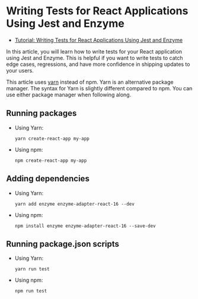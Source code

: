 # Writing Tests for React Applications Using Jest and Enzyme

* [Tutorial: Writing Tests for React Applications Using Jest and Enzyme](https://css-tricks.com/writing-tests-for-react-applications-using-jest-and-enzyme/)

In this article, you will learn how to write tests for your React application using Jest and Enzyme. This is helpful if you want to write tests to catch edge cases, regressions, and have more confidence in shipping updates to your users.

This article uses [yarn](https://yarnpkg.com/) instead of npm. Yarn is an alternative package manager. The syntax for Yarn is slightly different compared to npm. You can use either package manager when following along.

## Running packages
* Using Yarn:
  ```
  yarn create-react-app my-app
  ```

* Using npm:
  ```
  npm create-react-app my-app
  ```

## Adding dependencies
* Using Yarn:
  ```
  yarn add enzyme enzyme-adapter-react-16 --dev
  ```

* Using npm:
  ```
  npm install enzyme enzyme-adapter-react-16 --save-dev
  ```

## Running package.json scripts
* Using Yarn:
  ```
  yarn run test
  ```

* Using npm:
  ```
  npm run test
  ```
